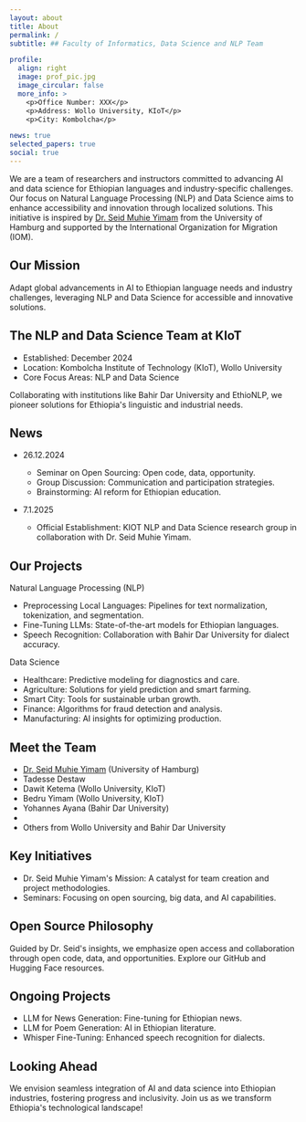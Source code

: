 ```yaml
---
layout: about
title: About
permalink: /
subtitle: ## Faculty of Informatics, Data Science and NLP Team

profile:
  align: right
  image: prof_pic.jpg
  image_circular: false
  more_info: >
    <p>Office Number: XXX</p>
    <p>Address: Wollo University, KIoT</p>
    <p>City: Kombolcha</p>

news: true
selected_papers: true
social: true
---
```


We are a team of researchers and instructors committed to advancing AI and data science for Ethiopian languages and industry-specific challenges. Our focus on Natural Language Processing (NLP) and Data Science aims to enhance accessibility and innovation through localized solutions. This initiative is inspired by [Dr. Seid Muhie Yimam](https://seyyaw.github.io/) from the University of Hamburg and supported by the International Organization for Migration (IOM).

## Our Mission

Adapt global advancements in AI to Ethiopian language needs and industry challenges, leveraging NLP and Data Science for accessible and innovative solutions.

## The NLP and Data Science Team at KIoT

- Established: December 2024
- Location: Kombolcha Institute of Technology (KIoT), Wollo University
- Core Focus Areas: NLP and Data Science

Collaborating with institutions like Bahir Dar University and EthioNLP, we pioneer solutions for Ethiopia's linguistic and industrial needs.

## News

- 26.12.2024
  - Seminar on Open Sourcing: Open code, data, opportunity.
  - Group Discussion: Communication and participation strategies.
  - Brainstorming: AI reform for Ethiopian education.

- 7.1.2025
  - Official Establishment: KIOT NLP and Data Science research group in collaboration with Dr. Seid Muhie Yimam.

## Our Projects

Natural Language Processing (NLP)

- Preprocessing Local Languages: Pipelines for text normalization, tokenization, and segmentation.
- Fine-Tuning LLMs: State-of-the-art models for Ethiopian languages.
- Speech Recognition: Collaboration with Bahir Dar University for dialect accuracy.

Data Science

- Healthcare: Predictive modeling for diagnostics and care.
- Agriculture: Solutions for yield prediction and smart farming.
- Smart City: Tools for sustainable urban growth.
- Finance: Algorithms for fraud detection and analysis.
- Manufacturing: AI insights for optimizing production.

## Meet the Team

- [Dr. Seid Muhie Yimam](https://seyyaw.github.io/) (University of Hamburg)
- Tadesse Destaw
- Dawit Ketema (Wollo University, KIoT)
- Bedru Yimam (Wollo University, KIoT)
- Yohannes Ayana (Bahir Dar University)
- 
- Others from Wollo University and Bahir Dar University

## Key Initiatives

- Dr. Seid Muhie Yimam's Mission: A catalyst for team creation and project methodologies.
- Seminars: Focusing on open sourcing, big data, and AI capabilities.

## Open Source Philosophy

Guided by Dr. Seid's insights, we emphasize open access and collaboration through open code, data, and opportunities. Explore our GitHub and Hugging Face resources.

## Ongoing Projects

- LLM for News Generation: Fine-tuning for Ethiopian news.
- LLM for Poem Generation: AI in Ethiopian literature.
- Whisper Fine-Tuning: Enhanced speech recognition for dialects.

## Looking Ahead

We envision seamless integration of AI and data science into Ethiopian industries, fostering progress and inclusivity. Join us as we transform Ethiopia's technological landscape!